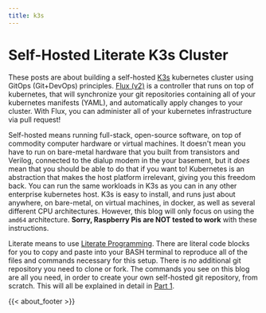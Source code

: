 ```yaml
---
title: k3s
---
```


# Self-Hosted Literate K3s Cluster

These posts are about building a self-hosted [K3s](https://www.k3s.io)
kubernetes cluster using GitOps (Git+DevOps) principles. [Flux
(v2)](https://fluxcd.io/) is a controller that runs on top of kubernetes, that
will synchronize your git repositories containing all of your kubernetes
manifests (YAML), and automatically apply changes to your cluster. With Flux,
you can administer all of your kubernetes infrastructure via pull request!

Self-hosted means running full-stack, open-source software, on top of commodity
computer hardware or virtual machines. It doesn't mean you have to run on
bare-metal hardware that you built from transistors and Verilog, connected to
the dialup modem in the your basement, but it *does* mean that you should be
able to do that if you want to! Kubernetes is an abstraction that makes the host
platform irrelevant, giving you this freedom back. You can run the same
workloads in K3s as you can in any other enterprise kubernetes host. K3s is easy
to install, and runs just about anywhere, on bare-metal, on virtual machines, in
docker, as well as several different CPU architectures. However, this blog will
only focus on using the `amd64` architecture. **Sorry, Raspberry Pis are NOT
tested to work** with these instructions.

Literate means to use [Literate
Programming](https://en.wikipedia.org/wiki/Literate_programming). There are
literal code blocks for you to copy and paste into your BASH terminal to
reproduce all of the files and commands necessary for this setup. There is *no*
additional git repository you need to clone or fork. The commands you see on
this blog are all you need, in order to create your own self-hosted git
repository, from scratch. This will all be explained in detail in [Part
1](/blog/k3s/k3s-01-setup/).

{{< about_footer >}}
